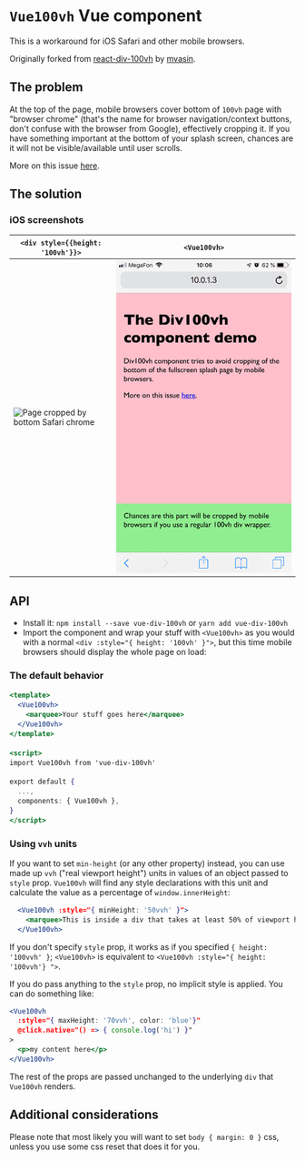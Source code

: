 # `Vue100vh` Vue component
<!-- [![CircleCI](https://circleci.com/gh/kculmback/vue-div-100vh.svg?style=svg&circle-token=cd3f9e7031e393880d945af301841db926000ec4)](https://circleci.com/gh/kculmback/vue-div-100vh)
[![npm version](https://badge.fury.io/js/vue-div-100vh.svg)](https://badge.fury.io/js/vue-div-100vh) -->

This is a workaround for iOS Safari and other mobile browsers.

Originally forked from [react-div-100vh](https://github.com/mvasin/react-div-100vh) by [mvasin](https://github.com/mvasin).

## The problem

At the top of the page, mobile browsers cover bottom of `100vh` page with "browser chrome" (that's the name for browser navigation/context buttons, don't confuse with the browser from Google), effectively cropping it. If you have something important at the bottom of your splash screen, chances are it will not be visible/available until user scrolls.

More on this issue [here](https://nicolas-hoizey.com/2015/02/viewport-height-is-taller-than-the-visible-part-of-the-document-in-some-mobile-browsers.html
).

## The solution
### iOS screenshots
| `<div style={{height: '100vh'}}>` | `<Vue100vh>` |
| --- | --- |
| ![Page cropped by bottom Safari chrome](https://raw.githubusercontent.com/kculmback/vue-div-100vh/master/images/regular-div.png) | ![Page cropped by bottom Safari chrome](https://raw.githubusercontent.com/kculmback/vue-div-100vh/master/images/vue-div-100vh.png) |

<!-- ### The demo
Browse https://vue-div-100vh.netlify.com on your phone! -->

## API
- Install it: `npm install --save vue-div-100vh` or `yarn add vue-div-100vh`
- Import the component and wrap your stuff with `<Vue100vh>` as you would with a normal `<div :style="{ height: '100vh' }">`, but this time mobile browsers should display the whole page on load:

### The default behavior

```jsx
<template>
  <Vue100vh>
    <marquee>Your stuff goes here</marquee>
  </Vue100vh>
</template>

<script>
import Vue100vh from 'vue-div-100vh'

export default {
  ...,
  components: { Vue100vh },
}
</script>
```

### Using `vvh` units

If you want to set `min-height` (or any other property) instead, you can use made up `vvh` ("real viewport height") units in values of an object passed to `style` prop. `Vue100vh` will find any style declarations with this unit and calculate the value as a percentage of `window.innerHeight`:

```jsx
  <Vue100vh :style="{ minHeight: '50vvh' }">
    <marquee>This is inside a div that takes at least 50% of viewport height.</marquee>
  </Vue100vh>
```

If you don't specify `style` prop, it works as if you specified `{ height: '100vvh' }`;
`<Vue100vh>` is equivalent to `<Vue100vh :style="{ height: '100vvh'} ">`.

If you do pass anything to the `style` prop, no implicit style is applied. You can do something like:

```jsx
<Vue100vh
  :style="{ maxHeight: '70vvh', color: 'blue'}"
  @click.native="() => { console.log('hi') }"
>
  <p>my content here</p>
</Vue100vh>
```

The rest of the props are passed unchanged to the underlying `div` that `Vue100vh` renders.

## Additional considerations

Please note that most likely you will want to set `body { margin: 0 }` css, unless you use some css reset that does it for you.

<!-- ## Testing
This component is tested with Jest and <a href="https://www.browserstack.com"><img title="BrowserStack Logo" alt="BrowserStack Logo" height="40" src="images/Browserstack-logo.svg"></a> -->